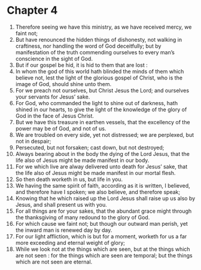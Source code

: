 # Chapter 4

1. Therefore seeing we have this ministry, as we have received mercy, we faint not;
2. But have renounced the hidden things of dishonesty, not walking in craftiness, nor handling the word of God deceitfully; but by manifestation of the truth commending ourselves to every man’s conscience in the sight of God.
3. But if our gospel be hid, it is hid to them that are lost :
4. In whom the god of this world hath blinded the minds of them which believe not, lest the light of the glorious gospel of Christ, who is the image of God, should shine unto them.
5. For we preach not ourselves, but Christ Jesus the Lord; and ourselves your servants for Jesus’ sake.
6. For God, who commanded the light to shine out of darkness, hath shined in our hearts, to give the light of the knowledge of the glory of God in the face of Jesus Christ.
7. But we have this treasure in earthen vessels, that the excellency of the power may be of God, and not of us.
8. We are troubled on every side, yet not distressed; we are perplexed, but not in despair;
9. Persecuted, but not forsaken; cast down, but not destroyed;
10. Always bearing about in the body the dying of the Lord Jesus, that the life also of Jesus might be made manifest in our body.
11. For we which live are alway delivered unto death for Jesus’ sake, that the life also of Jesus might be made manifest in our mortal flesh.
12. So then death worketh in us, but life in you.
13. We having the same spirit of faith, according as it is written, I believed, and therefore have I spoken; we also believe, and therefore speak;
14. Knowing that he which raised up the Lord Jesus shall raise up us also by Jesus, and shall present us with you.
15. For all things are for your sakes, that the abundant grace might through the thanksgiving of many redound to the glory of God.
16. For which cause we faint not; but though our outward man perish, yet the inward man is renewed day by day.
17. For our light affliction, which is but for a moment, worketh for us a far more exceeding and eternal weight of glory;
18. While we look not at the things which are seen, but at the things which are not seen : for the things which are seen are temporal; but the things which are not seen are eternal.

